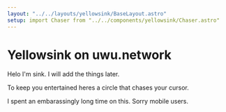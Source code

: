 ```yaml
---
layout: "../../layouts/yellowsink/BaseLayout.astro"
setup: import Chaser from "../../components/yellowsink/Chaser.astro"
---
```


# Yellowsink on uwu.network

Helo I'm sink. I will add the things later.

To keep you entertained heres a circle that chases your cursor.

I spent an embarassingly long time on this. Sorry mobile users.

<Chaser />